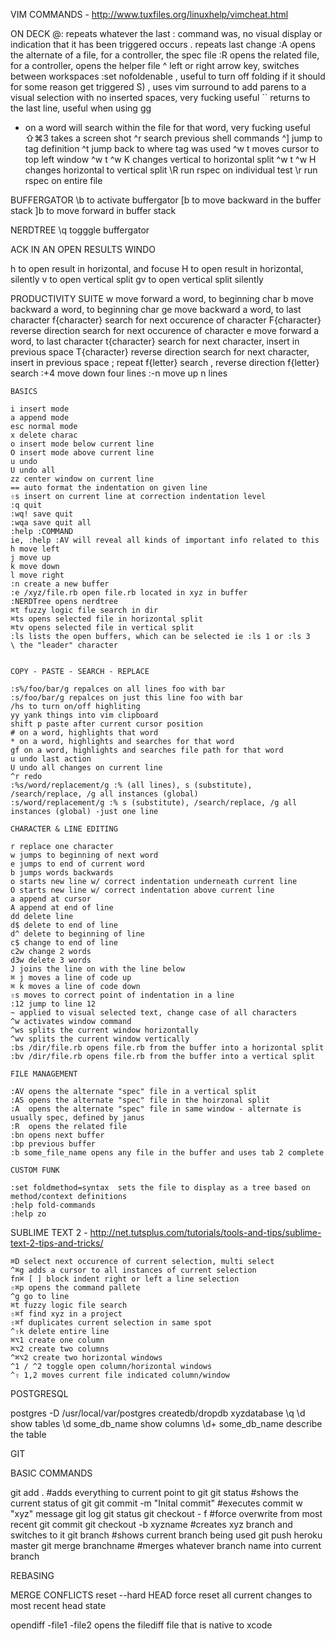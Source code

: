 VIM COMMANDS - http://www.tuxfiles.org/linuxhelp/vimcheat.html

  ON DECK
  @: repeats whatever the last : command was, no visual display or indication that it has been triggered occurs
  .  repeats last change
  :A opens the alternate of a file, for a controller, the spec file
  :R opens the related file, for a controller, opens the helper file
  ^ left or right arrow key, switches between workspaces
  :set nofoldenable , useful to turn off folding if it should for some reason get triggered
  S) , uses vim surround to add parens to a visual selection with no inserted spaces, very fucking useful
  `` returns to the last line, useful when using gg
  * on a word will search within the file for that word, very fucking useful
  ⇧⌘3 takes a screen shot
  ^r search previous shell commands
  ^] jump to tag definition
  ^t jump back to where tag was used
  ^w t moves cursor to top left window
  ^w t ^w K changes vertical to horizontal split
  ^w t ^w H changes horizontal to vertical split
  \R run rspec on individual test
  \r run rspec on entire file
  
  BUFFERGATOR
  \b to activate buffergator
  [b to move backward in the buffer stack
  ]b to move forward in buffer stack

  NERDTREE 
  \q togggle buffergator


  ACK IN AN OPEN RESULTS WINDO

  h to open result in horizontal, and focuse
  H to open result in horizontal, silently
  v to open vertical split
  gv to open vertical split silently

  PRODUCTIVITY SUITE
  w move forward a word, to beginning char
  b move backward a word, to beginning char
  ge move backward a word, to last character 
  f{character} search for next occurence of character 
  F{character} reverse direction search for next occurence of character
  e move forward a word, to last character
  t{character} search for next character, insert in previous space
  T{character} reverse direction search for next character, insert in previous space 
  ; repeat f{letter} search
  , reverse direction f{letter} search
  :+4 move down four lines
  :-n move up n lines

	BASICS

	i insert mode
	a append mode
	esc normal mode
	x delete charac
	o insert mode below current line
	O insert mode above current line
	u undo
	U undo all
	zz center window on current line
	== auto format the indentation on given line
	⇧s insert on current line at correction indentation level	
	:q quit 
	:wq! save quit
	:wqa save quit all
	:help :COMMAND
	ie, :help :AV will reveal all kinds of important info related to this
	h move left
	j move up
	k move down
	l move right
	:n create a new buffer
	:e /xyz/file.rb open file.rb located in xyz in buffer
	:NERDTree opens nerdtree
	⌘t fuzzy logic file search in dir
	⌘ts opens selected file in horizontal split
	⌘tv opens selected file in vertical split
	:ls lists the open buffers, which can be selected ie :ls 1 or :ls 3
	\ the "leader" character


	COPY - PASTE - SEARCH - REPLACE 

	:s%/foo/bar/g repalces on all lines foo with bar
	:s/foo/bar/g repalces on just this line foo with bar
	/hs to turn on/off highliting
	yy yank things into vim clipboard
	shift p paste after current cursor position
	# on a word, highlights that word
	* on a word, highlights and searches for that word
	gf on a word, highlights and searches file path for that word
	u undo last action
	U undo all changes on current line
	^r redo
	:%s/word/replacement/g :% (all lines), s (substitute), /search/replace, /g all instances (global)
	:s/word/replacement/g :% s (substitute), /search/replace, /g all instances (global) -just one line

	CHARACTER & LINE EDITING

	r replace one character
	w jumps to beginning of next word
	e jumps to end of current word
	b jumps words backwards
	o starts new line w/ correct indentation underneath current line
	O starts new line w/ correct indentation above current line
	a append at cursor
	A append at end of line
	dd delete line
	d$ delete to end of line
	d^ delete to beginning of line
	c$ change to end of line
	c2w change 2 words
	d3w delete 3 words
	J joins the line on with the line below
	⌘ j moves a line of code up
	⌘ k moves a line of code down
	⇧s moves to correct point of indentation in a line
	:12 jump to line 12
	~ applied to visual selected text, change case of all characters
	^w activates window command
	^ws splits the current window horizontally
	^wv splits the current window vertically
	:bs /dir/file.rb opens file.rb from the buffer into a horizontal split
	:bv /dir/file.rb opens file.rb from the buffer into a vertical split

	FILE MANAGEMENT

	:AV opens the alternate "spec" file in a vertical split
	:AS opens the alternate "spec" file in the hoirzonal split
	:A  opens the alternate "spec" file in same window - alternate is usually spec, defined by janus
	:R  opens the related file
	:bn opens next buffer 
	:bp previous buffer
	:b some_file_name opens any file in the buffer and uses tab 2 complete

	CUSTOM FUNK

	:set foldmethod=syntax  sets the file to display as a tree based on method/context definitions
	:help fold-commands
	:help zo

SUBLIME TEXT 2 - http://net.tutsplus.com/tutorials/tools-and-tips/sublime-text-2-tips-and-tricks/

	⌘D select next occurence of current selection, multi select
	^⌘g adds a cursor to all instances of current selection
	fn⌘ [ ] block indent right or left a line selection
	⇧⌘p opens the command pallete
	^g go to line
	⌘t fuzzy logic file search
	⇧⌘f find xyz in a project
	⇧⌘f duplicates current selection in same spot
	^⇧k delete entire line
	⌘⌥1 create one column
	⌘⌥2 create two columns
	^⌘⌥2 create two horizontal windows
	^1 / ^2 toggle open column/horizontal windows
	^⇧ 1,2 moves current file indicated column/window

POSTGRESQL

  postgres -D /usr/local/var/postgres
  createdb/dropdb xyzdatabase 
  \q
  \d show tables
  \d some_db_name show columns
  \d+ some_db_name describe the table

GIT

  BASIC COMMANDS

  git add .  #adds everything to current point to git
  git status  #shows the current status of git
  git commit -m "Inital commit" #executes commit w "xyz" message
  git log
  git status
  git checkout - f #force overwrite from most recent git commit
  git checkout -b  xyzname #creates xyz branch and switches to it 
  git branch  #shows current branch being used
  git push heroku master
  git merge branchname  #merges whatever branch name into current branch


  REBASING

  MERGE CONFLICTS
  reset --hard HEAD force reset all current changes to most recent head state

  opendiff -file1 -file2 
    opens the filediff file that is native to xcode

